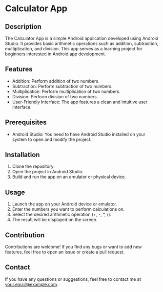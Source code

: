 # Calculator App

## Description
The Calculator App is a simple Android application developed using Android Studio. It provides basic arithmetic operations such as addition, subtraction, multiplication, and division. This app serves as a learning project for beginners interested in Android app development.

## Features
- Addition: Perform addition of two numbers.
- Subtraction: Perform subtraction of two numbers.
- Multiplication: Perform multiplication of two numbers.
- Division: Perform division of two numbers.
- User-Friendly Interface: The app features a clean and intuitive user interface.

## Prerequisites
- Android Studio: You need to have Android Studio installed on your system to open and modify the project.

## Installation
1. Clone the repository:
2. Open the project in Android Studio.
3. Build and run the app on an emulator or physical device.

## Usage
1. Launch the app on your Android device or emulator.
2. Enter the numbers you want to perform calculations on.
3. Select the desired arithmetic operation (+, -, *, /).
4. The result will be displayed on the screen.

## Contribution
Contributions are welcome! If you find any bugs or want to add new features, feel free to open an issue or create a pull request.

## Contact
If you have any questions or suggestions, feel free to contact me at your.email@example.com.


